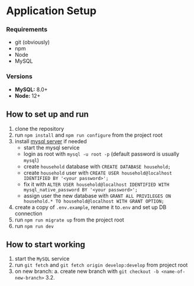 # Application Setup
### Requirements
 - git (obviously)
 - npm
 - Node
 - MySQL

### Versions
 - **MySQL:** 8.0+
 - **Node:** 12+

## How to set up and run
1. clone the repository
2. run `npm install` and `npm run configure` from the project root
3. install [mysql server](https://dev.mysql.com/downloads/installer/) if needed
    - start the mysql service
    - login as root with `mysql -u root -p` (default password is usually `mysql`)
    - create `household` database with `CREATE DATABASE household;`
    - create `household` user with `CREATE USER household@localhost IDENTIFIED BY '<your password>';`
    - fix it with `ALTER USER household@localhost IDENTIFIED WITH mysql_native_password BY '<your password>';`
    - assign user the new database with `GRANT ALL PRIVILEGES ON household.* TO household@localhost WITH GRANT OPTION;`
4. create a copy of `.env.example`, rename it to`.env` and set up DB connection
5. run `npm run migrate up` from the project root
6. run `npm run dev`

## How to start working
 1. start the `MySQL` service
 2. run `git fetch` and `git fetch origin develop:develop` from project root
 3. on new branch:
  a. create new branch with `git checkout -b <name-of-new-branch>`
  3.2.
